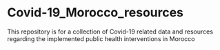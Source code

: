 # Covid-19_Morocco_resources
This repository is for a collection of Covid-19 related data and resources regarding the implemented public health interventions in Morocco 
